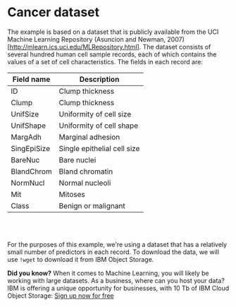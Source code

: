 # Cancer dataset 
The example is based on a dataset that is publicly available from the UCI Machine Learning Repository (Asuncion and Newman, 2007)[http://mlearn.ics.uci.edu/MLRepository.html]. The dataset consists of several hundred human cell sample records, each of which contains the values of a set of cell characteristics. The fields in each record are:

|Field name|Description|
|--- |--- |
|ID|Clump thickness|
|Clump|Clump thickness|
|UnifSize|Uniformity of cell size|
|UnifShape|Uniformity of cell shape|
|MargAdh|Marginal adhesion|
|SingEpiSize|Single epithelial cell size|
|BareNuc|Bare nuclei|
|BlandChrom|Bland chromatin|
|NormNucl|Normal nucleoli|
|Mit|Mitoses|
|Class|Benign or malignant|

<br>
<br>

For the purposes of this example, we're using a dataset that has a relatively small number of predictors in each record. To download the data, we will use `!wget` to download it from IBM Object Storage.  

__Did you know?__ When it comes to Machine Learning, you will likely be working with large datasets. As a business, where can you host your data? IBM is offering a unique opportunity for businesses, with 10 Tb of IBM Cloud Object Storage: [Sign up now for free](http://cocl.us/ML0101EN-IBM-Offer-CC)
